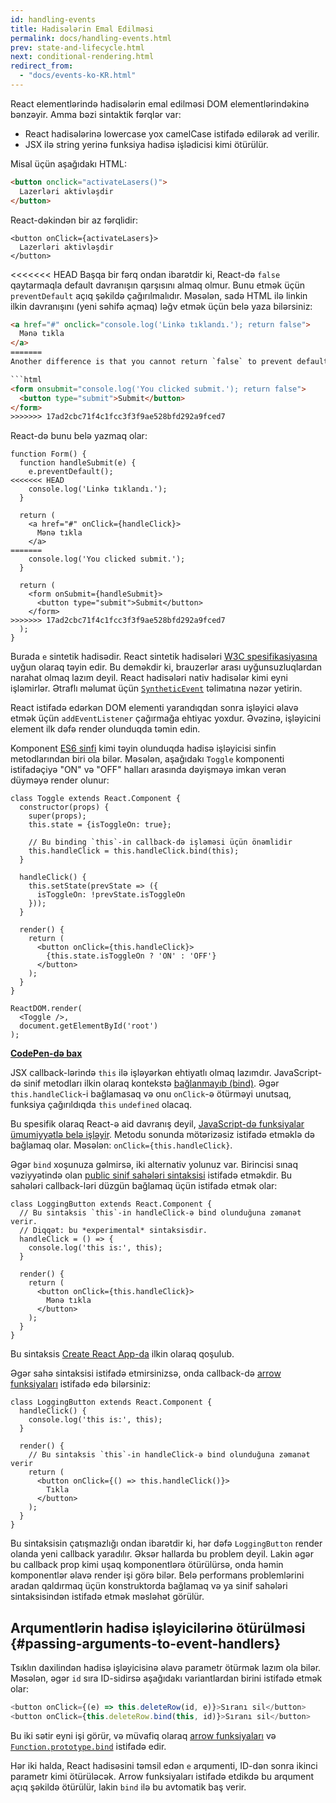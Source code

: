 ```yaml
---
id: handling-events
title: Hadisələrin Emal Edilməsi
permalink: docs/handling-events.html
prev: state-and-lifecycle.html
next: conditional-rendering.html
redirect_from:
  - "docs/events-ko-KR.html"
---
```


React elementlərində hadisələrin emal edilməsi DOM elementlərindəkinə bənzəyir. Amma bəzi sintaktik fərqlər var:

* React hadisələrinə lowercase yox camelCase istifadə edilərək ad verilir.
* JSX ilə string yerinə funksiya hadisə işlədicisi kimi ötürülür.

Misal üçün aşağıdakı HTML:

```html
<button onclick="activateLasers()">
  Lazerləri aktivləşdir
</button>
```

React-dəkindən bir az fərqlidir:

```js{1}
<button onClick={activateLasers}>
  Lazerləri aktivləşdir
</button>
```

<<<<<<< HEAD
Başqa bir fərq ondan ibarətdir ki, React-də `false` qaytarmaqla default davranışın qarşısını almaq olmur. Bunu etmək üçün `preventDefault` açıq şəkildə çağırılmalıdır. Məsələn, sadə HTML ilə linkin ilkin davranışını (yeni səhifə açmaq) ləğv etmək üçün belə yaza bilərsiniz:

```html
<a href="#" onclick="console.log('Linkə tıklandı.'); return false">
  Mənə tıkla
</a>
=======
Another difference is that you cannot return `false` to prevent default behavior in React. You must call `preventDefault` explicitly. For example, with plain HTML, to prevent the default form behavior of submitting, you can write:

```html
<form onsubmit="console.log('You clicked submit.'); return false">
  <button type="submit">Submit</button>
</form>
>>>>>>> 17ad2cbc71f4c1fcc3f3f9ae528bfd292a9fced7
```

React-də bunu belə yazmaq olar:

```js{3}
function Form() {
  function handleSubmit(e) {
    e.preventDefault();
<<<<<<< HEAD
    console.log('Linkə tıklandı.');
  }

  return (
    <a href="#" onClick={handleClick}>
      Mənə tıkla
    </a>
=======
    console.log('You clicked submit.');
  }

  return (
    <form onSubmit={handleSubmit}>
      <button type="submit">Submit</button>
    </form>
>>>>>>> 17ad2cbc71f4c1fcc3f3f9ae528bfd292a9fced7
  );
}
```

Burada `e` sintetik hadisədir. React sintetik hadisələri [W3C spesifikasiyasına](https://www.w3.org/TR/DOM-Level-3-Events/) uyğun olaraq təyin edir. Bu deməkdir ki, brauzerlər arası uyğunsuzluqlardan narahat olmaq lazım deyil. React hadisələri nativ hadisələr kimi eyni işləmirlər. Ətraflı məlumat üçün [`SyntheticEvent`](/docs/events.html) təlimatına nəzər yetirin.

React istifadə edərkən DOM elementi yarandıqdan sonra işləyici əlavə etmək üçün `addEventListener` çağırmağa ehtiyac yoxdur. Əvəzinə, işləyicini element ilk dəfə render olunduqda təmin edin.

Komponent [ES6 sinfi](https://developer.mozilla.org/en/docs/Web/JavaScript/Reference/Classes) kimi təyin olunduqda hadisə işləyicisi sinfin metodlarından biri ola bilər. Məsələn, aşağıdakı `Toggle` komponenti istifadəçiyə "ON" və "OFF" halları arasında dəyişməyə imkan verən düyməyə render olunur:

```js{6,7,10-14,18}
class Toggle extends React.Component {
  constructor(props) {
    super(props);
    this.state = {isToggleOn: true};

    // Bu binding `this`-in callback-də işləməsi üçün önəmlidir
    this.handleClick = this.handleClick.bind(this);
  }

  handleClick() {
    this.setState(prevState => ({
      isToggleOn: !prevState.isToggleOn
    }));
  }

  render() {
    return (
      <button onClick={this.handleClick}>
        {this.state.isToggleOn ? 'ON' : 'OFF'}
      </button>
    );
  }
}

ReactDOM.render(
  <Toggle />,
  document.getElementById('root')
);
```

[**CodePen-də bax**](https://codepen.io/gaearon/pen/xEmzGg?editors=0010)

JSX callback-lərində `this` ilə işləyərkən ehtiyatlı olmaq lazımdır. JavaScript-də sinif metodları ilkin olaraq kontekstə [bağlanmayıb (bind)](https://developer.mozilla.org/en/docs/Web/JavaScript/Reference/Global_objects/Function/bind). Əgər `this.handleClick`-i bağlamasaq və onu `onClick`-ə ötürməyi unutsaq, funksiya çağırıldıqda `this` `undefined` olacaq.

Bu spesifik olaraq React-ə aid davranış deyil, [JavaScript-də funksiyalar ümumiyyətlə belə işləyir](https://www.smashingmagazine.com/2014/01/understanding-javascript-function-prototype-bind/). Metodu sonunda mötərizəsiz istifadə etməklə də bağlamaq olar. Məsələn: `onClick={this.handleClick}`.

Əgər `bind` xoşunuza gəlmirsə, iki alternativ yolunuz var. Birincisi sınaq vəziyyətində olan [public sinif sahələri sintaksisi](https://babeljs.io/docs/plugins/transform-class-properties/) istifadə etməkdir. Bu sahələri callback-ləri düzgün bağlamaq üçün istifadə etmək olar:

```js{2-6}
class LoggingButton extends React.Component {
  // Bu sintaksis `this`-in handleClick-ə bind olunduğuna zəmanət verir.
  // Diqqət: bu *experimental* sintaksisdir.
  handleClick = () => {
    console.log('this is:', this);
  }

  render() {
    return (
      <button onClick={this.handleClick}>
        Mənə tıkla
      </button>
    );
  }
}
```

Bu sintaksis [Create React App-da](https://github.com/facebookincubator/create-react-app) ilkin olaraq qoşulub.

Əgər sahə sintaksisi istifadə etmirsinizsə, onda callback-də [arrow funksiyaları](https://developer.mozilla.org/en/docs/Web/JavaScript/Reference/Functions/Arrow_functions) istifadə edə bilərsiniz:

```js{7-9}
class LoggingButton extends React.Component {
  handleClick() {
    console.log('this is:', this);
  }

  render() {
    // Bu sintaksis `this`-in handleClick-ə bind olunduğuna zəmanət verir
    return (
      <button onClick={() => this.handleClick()}>
        Tıkla
      </button>
    );
  }
}
```

Bu sintaksisin çatışmazlığı ondan ibarətdir ki, hər dəfə `LoggingButton` render olanda yeni callback yaradılır. Əksər hallarda bu problem deyil. Lakin əgər bu callback prop kimi uşaq komponentlərə ötürülürsə, onda həmin komponentlər əlavə render işi görə bilər. Belə performans problemlərini aradan qaldırmaq üçün konstruktorda bağlamaq və ya sinif sahələri sintaksisindən istifadə etmək məsləhət görülür.

## Arqumentlərin hadisə işləyicilərinə ötürülməsi {#passing-arguments-to-event-handlers}

Tsıklın daxilindən hadisə işləyicisinə əlavə parametr ötürmək lazım ola bilər. Məsələn, əgər `id` sıra ID-sidirsə aşağıdakı variantlardan birini istifadə etmək olar:

```js
<button onClick={(e) => this.deleteRow(id, e)}>Sıranı sil</button>
<button onClick={this.deleteRow.bind(this, id)}>Sıranı sil</button>
```

Bu iki sətir eyni işi görür, və müvafiq olaraq [arrow funksiyaları](https://developer.mozilla.org/en-US/docs/Web/JavaScript/Reference/Functions/Arrow_functions) və [`Function.prototype.bind`](https://developer.mozilla.org/en-US/docs/Web/JavaScript/Reference/Global_objects/Function/bind) istifadə edir.

Hər iki halda, React hadisəsini təmsil edən `e` arqumenti, ID-dən sonra ikinci parametr kimi ötürüləcək. Arrow funksiyaları istifadə etdikdə bu arqument açıq şəkildə ötürülür, lakin `bind` ilə bu avtomatik baş verir.
